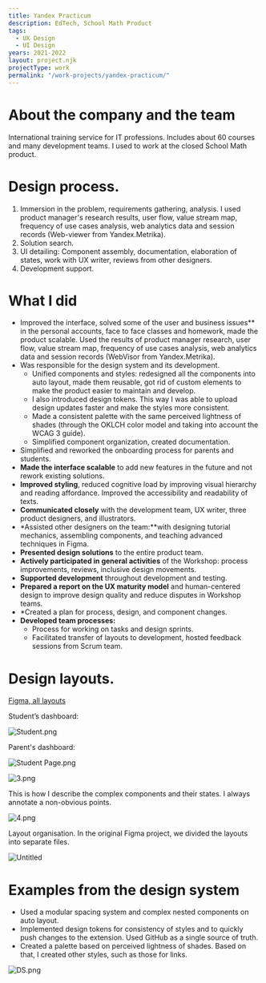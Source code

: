```yaml
---
title: Yandex Practicum
description: EdTech, School Math Product
tags:
  - UX Design
  - UI Design
years: 2021-2022
layout: project.njk
projectType: work
permalink: "/work-projects/yandex-practicum/"
---
```


# About the company and the team

International training service for IT professions. Includes about 60 courses and many development teams. I used to work at the closed School Math product.

# Design process.

1. Immersion in the problem, requirements gathering, analysis.
   I used product manager's research results, user flow, value stream map, frequency of use cases analysis, web analytics data and session records (Web-viewer from Yandex.Metrika).
2. Solution search.
3. UI detailing:
   Component assembly, documentation, elaboration of states, work with UX writer, reviews from other designers.
4. Development support.

# What I did

- Improved the interface, solved some of the user and business issues** in the personal accounts, face to face classes and homework, made the product scalable. Used the results of product manager research, user flow, value stream map, frequency of use cases analysis, web analytics data and session records (WebVisor from Yandex.Metrika).
- Was responsible for the design system and its development.
	- Unified components and styles: redesigned all the components into auto layout, made them reusable, got rid of custom elements to make the product easier to maintain and develop.
	- I also introduced design tokens. This way I was able to upload design updates faster and make the styles more consistent.
	- Made a consistent palette with the same perceived lightness of shades (through the OKLCH color model and taking into account the WCAG 3 guide).
	- Simplified component organization, created documentation.
- Simplified and reworked the onboarding process for parents and students.
- **Made the interface scalable** to add new features in the future and not rework existing solutions.
- **Improved styling**, reduced cognitive load by improving visual hierarchy and reading affordance. Improved the accessibility and readability of texts.
- **Communicated closely** with the development team, UX writer, three product designers, and illustrators.
- *Assisted other designers on the team:**with designing tutorial mechanics, assembling components, and teaching advanced techniques in Figma.
- **Presented design solutions** to the entire product team.
- **Actively participated in general activities** of the Workshop: process improvements, reviews, inclusive design movements.
- **Supported development** throughout development and testing.
- **Prepared a report on the UX maturity model** and human-centered design to improve design quality and reduce disputes in Workshop teams.
- *Created a plan for process, design, and component changes.
- **Developed team processes:**
	- Process for working on tasks and design sprints.
	- Facilitated transfer of layouts to development, hosted feedback sessions from Scrum team.

# Design layouts.

[Figma, all layouts](https://www.figma.com/file/koqbtwzgUyo1IAzoFajOwZ/School-Math-v2.1?node-id=0%3A1)

Student’s dashboard:

![Student.png](images/Student.png)

Parent's dashboard:

![Student Page.png](images/Student_Page.png)

![3.png](images/3.png)

This is how I describe the complex components and their states. I always annotate a non-obvious points.

![4.png](images/4.png)

Layout organisation. In the original Figma project, we divided the layouts into separate files.

![Untitled](images/Untitled.png)

# Examples from the design system

- Used a modular spacing system and complex nested components on auto layout.
- Implemented design tokens for consistency of styles and to quickly push changes to the extension. Used GitHub as a single source of truth.
- Created a palette based on perceived lightness of shades. Based on that, I created other styles, such as those for links.

![DS.png](images/DS.png)